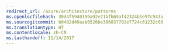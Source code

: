 ```yaml
---
redirect_url: /azure/architecture/patterns
ms.openlocfilehash: 30d4f5940159a92e21bfb65af42324b1e97c543a
ms.sourcegitcommit: b0482d49aab0526be386837702e7724c61232c60
ms.translationtype: HT
ms.contentlocale: zh-CN
ms.lasthandoff: 11/14/2017
---
```

